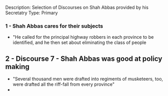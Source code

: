 Description: Selection of Discourses on Shah Abbas provided by his Secretatry
Type: Primary
### 1 - Shah Abbas cares for their subjects
- "He called for the principal highway robbers in each province to be identified, and he then set about eliminating the class of people

## 2 - Discourse 7 - Shah Abbas was good at policy making
- "Several thousand men were drafted into regiments of musketeers, too, were drafted all the riff-fall from every province"
- 